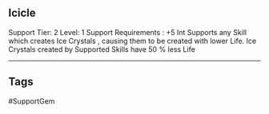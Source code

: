## Icicle
Support
Tier: 2
Level: 1
Support Requirements : +5 Int
Supports any Skill which creates Ice Crystals , causing them to be created with lower Life.
Ice Crystals created by Supported Skills have 50 % less Life

---
## Tags
#SupportGem
